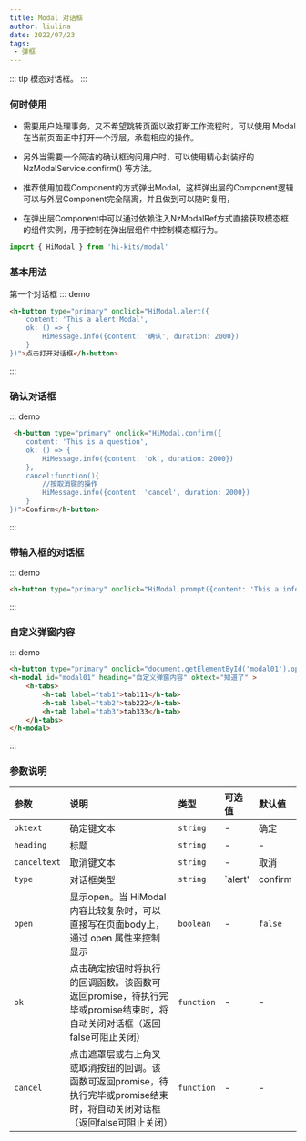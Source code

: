 ```yaml
---
title: Modal 对话框
author: liulina
date: 2022/07/23
tags:
 - 弹框
---
```

::: tip
模态对话框。
:::
### 何时使用
- 需要用户处理事务，又不希望跳转页面以致打断工作流程时，可以使用 Modal 在当前页面正中打开一个浮层，承载相应的操作。

- 另外当需要一个简洁的确认框询问用户时，可以使用精心封装好的 NzModalService.confirm() 等方法。

- 推荐使用加载Component的方式弹出Modal，这样弹出层的Component逻辑可以与外层Component完全隔离，并且做到可以随时复用，

- 在弹出层Component中可以通过依赖注入NzModalRef方式直接获取模态框的组件实例，用于控制在弹出层组件中控制模态框行为。
```ts
import { HiModal } from 'hi-kits/modal'
```
### 基本用法

第一个对话框
::: demo
```html
<h-button type="primary" onclick="HiModal.alert({
    content: 'This a alert Modal',
    ok: () => {
        HiMessage.info({content: '确认', duration: 2000})
    }
})">点击打开对话框</h-button>

```
:::

### 确认对话框

::: demo
```html
 <h-button type="primary" onclick="HiModal.confirm({
    content: 'This is a question',
    ok: () => {
        HiMessage.info({content: 'ok', duration: 2000})
    },
    cancel:function(){
        //按取消键的操作
        HiMessage.info({content: 'cancel', duration: 2000})
    }
})">Confirm</h-button>

```
:::

### 带输入框的对话框

::: demo
```html
<h-button type="primary" onclick="HiModal.prompt({content: 'This a info message'})">prompt</h-button>

```
:::

### 自定义弹窗内容

::: demo
```html
<h-button type="primary" onclick="document.getElementById('modal01').open = true;">open modal</h-button>
<h-modal id="modal01" heading="自定义弹窗内容" oktext="知道了" >
    <h-tabs>
        <h-tab label="tab1">tab111</h-tab>
        <h-tab label="tab2">tab222</h-tab>
        <h-tab label="tab3">tab333</h-tab>
    </h-tabs>
</h-modal>
```
:::

### 参数说明

|参数|说明|类型|可选值|默认值
|:--|:--|:--|:-----|:---
| `oktext`| 确定键文本| `string`| - | 确定
| `heading`| 标题| `string` |-	| -
| `canceltext`| 取消键文本| `string` |-	| 取消
| `type`| 对话框类型| `string` |`alert' | confirm | prompt`	| -
| `open`| 显示open。当 HiModal 内容比较复杂时，可以直接写在页面body上，通过 open 属性来控制显示 | `boolean` |-| `false`
| `ok`| 点击确定按钮时将执行的回调函数。该函数可返回promise，待执行完毕或promise结束时，将自动关闭对话框（返回false可阻止关闭）| `function`| - | -
| `cancel`| 点击遮罩层或右上角叉或取消按钮的回调。该函数可返回promise，待执行完毕或promise结束时，将自动关闭对话框（返回false可阻止关闭）	| `function`| - | -
